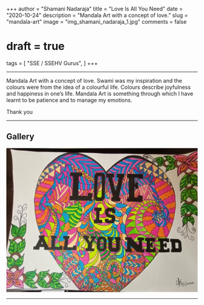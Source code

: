 +++
author = "Shamani Nadaraja"
title = "Love Is All You Need"
date = "2020-10-24"
description = "Mandala Art with a concept of love."
slug = "mandala-art"
image = "img_shamani_nadaraja_1.jpg"
comments = false
# draft = true
tags = [
    "SSE / SSEHV Gurus",
]
+++

---

Mandala Art with a concept of love. Swami was my inspiration and the colours were from the idea of a colourful life. Colours describe joyfulness and happiness in one’s life. Mandala Art is something through which I have learnt to be patience and to manage my emotions.

Thank you

---

## Gallery

![](img_shamani_nadaraja_1.jpg)

---